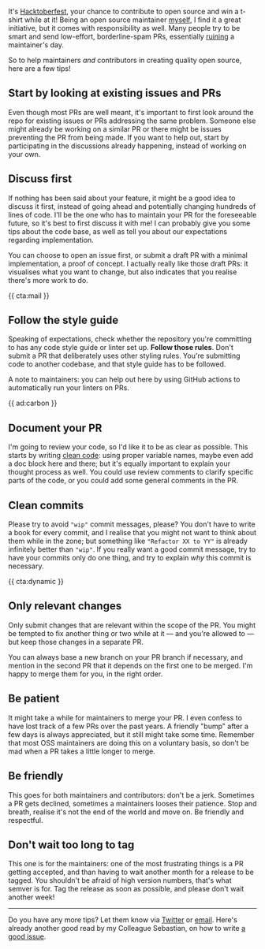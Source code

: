 It's [Hacktoberfest](*https://hacktoberfest.digitalocean.com/), your chance to contribute to open source and win a t-shirt while at it! Being an open source maintainer [myself](*https://github.com/brendt), I find it a great initiative, but it comes with responsibility as well. Many people try to be smart and send low-effort, borderline-spam PRs, essentially [ruining](*https://joel.net/how-one-guy-ruined-hacktoberfest2020-drama) a maintainer's day.

So to help maintainers _and_ contributors in creating quality open source, here are a few tips!

## Start by looking at existing issues and PRs

Even though most PRs are well meant, it's important to first look around the repo for existing issues or PRs addressing the same problem. Someone else might already be working on a similar PR or there might be issues preventing the PR from being made. If you want to help out, start by participating in the discussions already happening, instead of working on your own.

## Discuss first

If nothing has been said about your feature, it might be a good idea to discuss it first, instead of going ahead and potentially changing hundreds of lines of code. I'll be the one who has to maintain your PR for the foreseeable future, so it's best to first discuss it with me! I can probably give you some tips about the code base, as well as tell you about our expectations regarding implementation. 

You can choose to open an issue first, or submit a draft PR with a minimal implementation, a proof of concept. I actually really like those draft PRs: it visualises what you want to change, but also indicates that you realise there's more work to do. 

{{ cta:mail }}

## Follow the style guide

Speaking of expectations, check whether the repository you're committing to has any code style guide or linter set up. **Follow those rules**. Don't submit a PR that deliberately uses other styling rules. You're submitting code to another codebase, and that style guide has to be followed.

A note to maintainers: you can help out here by using GitHub actions to automatically run your linters on PRs.

{{ ad:carbon }}

## Document your PR

I'm going to review your code, so I'd like it to be as clear as possible. This starts by writing [clean code](/blog/a-programmers-cognitive-load): using proper variable names, maybe even add a doc block here and there; but it's equally important to explain your thought process as well. You could use review comments to clarify specific parts of the code, or you could add some general comments in the PR. 

## Clean commits

Please try to avoid `"wip"` commit messages, please? You don't have to write a book for every commit, and I realise that you might not want to think about them while in the zone; but something like `"Refactor XX to YY"` is already infinitely better than `"wip"`. If you really want a good commit message, try to have your commits only do one thing, and try to explain _why_ this commit is necessary. 

{{ cta:dynamic }}

## Only relevant changes

Only submit changes that are relevant within the scope of the PR. You might be tempted to fix another thing or two while at it — and you're allowed to — but keep those changes in a separate PR.

You can always base a new branch on your PR branch if necessary, and mention in the second PR that it depends on the first one to be merged. I'm happy to merge them for you, in the right order.

## Be patient

It might take a while for maintainers to merge your PR. I even confess to have lost track of a few PRs over the past years. A friendly "bump" after a few days is always appreciated, but it still might take some time. Remember that most OSS maintainers are doing this on a voluntary basis, so don't be mad when a PR takes a little longer to merge.

## Be friendly

This goes for both maintainers and contributors: don't be a jerk. Sometimes a PR gets declined, sometimes a maintainers looses their patience. Stop and breath, realise it's not the end of the world and move on. Be friendly and respectful.

## Don't wait too long to tag

This one is for the maintainers: one of the most frustrating things is a PR getting accepted, and than having to wait another month for a release to be tagged. You shouldn't be afraid of high version numbers, that's what semver is for. Tag the release as soon as possible, and please don't wait another week!

---

Do you have any more tips? Let them know via [Twitter](*https://twitter.com/brendt_gd) or [email](mailto:brendt@stitcher.io). Here's already another good read by my Colleague Sebastian, on how to write [a good issue](*https://sebastiandedeyne.com/a-good-issue/).
